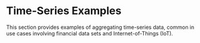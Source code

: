 # Time-Series Examples

This section provides examples of aggregating time-series data, common in use cases involving financial data sets and Internet-of-Things (IoT).
